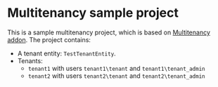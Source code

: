 # Multitenancy sample project

This is a sample multitenancy project, which is based on [Multitenancy addon](https://github.com/Haulmont/jmix-multitenancy). 
The project contains:
- A tenant entity: `TestTenantEntity`.
- Tenants:
  - `tenant1` with users `tenant1\tenant` and `tenant1\tenant_admin`
  - `tenant2` with users `tenant2\tenant` and `tenant2\tenant_admin`


